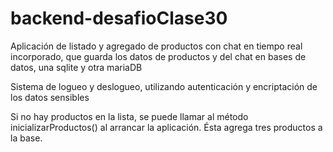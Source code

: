 # backend-desafioClase30

Aplicación de listado y agregado de productos con chat en tiempo real incorporado,
que guarda los datos de productos y del chat en bases de datos, una sqlite y otra mariaDB

Sistema de logueo y deslogueo, utilizando autenticación y encriptación de los datos sensibles



Si no hay productos en la lista, se puede llamar al método inicializarProductos()
al arrancar la aplicación. Ésta agrega tres productos a la base.
